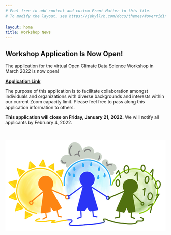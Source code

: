 ```yaml
---
# Feel free to add content and custom Front Matter to this file.
# To modify the layout, see https://jekyllrb.com/docs/themes/#overriding-theme-defaults

layout: home
title: Workshop News
---
```


## Workshop Application Is Now Open!

The application for the virtual Open Climate Data Science Workshop in March 2022 is now open!

[**Application Link**](https://forms.gle/W2sDwoBwdajfW2cq5)

The purpose of this application is to facilitate collaboration amongst individuals and organizations with diverse backgrounds and interests within our current Zoom capacity limit. Please feel free to pass along this application information to others.

**This application will close on Friday, January 21, 2022.** We will notify all applicants by February 4, 2022.

<br>

![image](img/ocds_logo_transparent.png)

<br>
